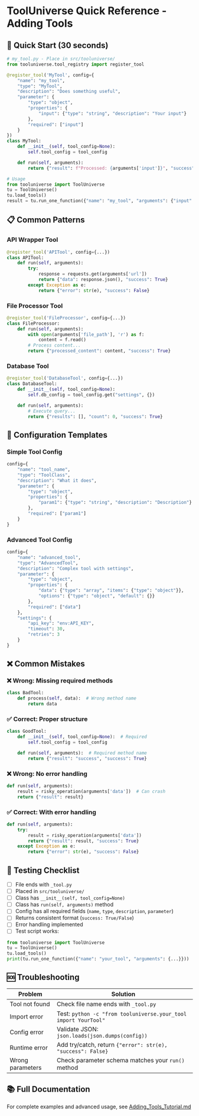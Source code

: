 # ToolUniverse Quick Reference - Adding Tools

## 🚀 Quick Start (30 seconds)

```python
# my_tool.py - Place in src/tooluniverse/
from tooluniverse.tool_registry import register_tool

@register_tool('MyTool', config={
    "name": "my_tool",
    "type": "MyTool",
    "description": "Does something useful",
    "parameter": {
        "type": "object",
        "properties": {
            "input": {"type": "string", "description": "Your input"}
        },
        "required": ["input"]
    }
})
class MyTool:
    def __init__(self, tool_config=None):
        self.tool_config = tool_config

    def run(self, arguments):
        return {"result": f"Processed: {arguments['input']}", "success": True}

# Usage
from tooluniverse import ToolUniverse
tu = ToolUniverse()
tu.load_tools()
result = tu.run_one_function({"name": "my_tool", "arguments": {"input": "test"}})
```

## 📋 Common Patterns

### API Wrapper Tool
```python
@register_tool('APITool', config={...})
class APITool:
    def run(self, arguments):
        try:
            response = requests.get(arguments['url'])
            return {"data": response.json(), "success": True}
        except Exception as e:
            return {"error": str(e), "success": False}
```

### File Processor Tool
```python
@register_tool('FileProcessor', config={...})
class FileProcessor:
    def run(self, arguments):
        with open(arguments['file_path'], 'r') as f:
            content = f.read()
        # Process content...
        return {"processed_content": content, "success": True}
```

### Database Tool
```python
@register_tool('DatabaseTool', config={...})
class DatabaseTool:
    def __init__(self, tool_config=None):
        self.db_config = tool_config.get("settings", {})

    def run(self, arguments):
        # Execute query...
        return {"results": [], "count": 0, "success": True}
```

## 🔧 Configuration Templates

### Simple Tool Config
```python
config={
    "name": "tool_name",
    "type": "ToolClass",
    "description": "What it does",
    "parameter": {
        "type": "object",
        "properties": {
            "param1": {"type": "string", "description": "Description"}
        },
        "required": ["param1"]
    }
}
```

### Advanced Tool Config
```python
config={
    "name": "advanced_tool",
    "type": "AdvancedTool",
    "description": "Complex tool with settings",
    "parameter": {
        "type": "object",
        "properties": {
            "data": {"type": "array", "items": {"type": "object"}},
            "options": {"type": "object", "default": {}}
        },
        "required": ["data"]
    },
    "settings": {
        "api_key": "env:API_KEY",
        "timeout": 30,
        "retries": 3
    }
}
```

## ❌ Common Mistakes

### ❌ Wrong: Missing required methods
```python
class BadTool:
    def process(self, data):  # Wrong method name
        return data
```

### ✅ Correct: Proper structure
```python
class GoodTool:
    def __init__(self, tool_config=None):  # Required
        self.tool_config = tool_config

    def run(self, arguments):  # Required method name
        return {"result": "success", "success": True}
```

### ❌ Wrong: No error handling
```python
def run(self, arguments):
    result = risky_operation(arguments['data'])  # Can crash
    return {"result": result}
```

### ✅ Correct: With error handling
```python
def run(self, arguments):
    try:
        result = risky_operation(arguments['data'])
        return {"result": result, "success": True}
    except Exception as e:
        return {"error": str(e), "success": False}
```

## 🧪 Testing Checklist

- [ ] File ends with `_tool.py`
- [ ] Placed in `src/tooluniverse/`
- [ ] Class has `__init__(self, tool_config=None)`
- [ ] Class has `run(self, arguments)` method
- [ ] Config has all required fields (`name`, `type`, `description`, `parameter`)
- [ ] Returns consistent format (`success: True/False`)
- [ ] Error handling implemented
- [ ] Test script works:

```python
from tooluniverse import ToolUniverse
tu = ToolUniverse()
tu.load_tools()
print(tu.run_one_function({"name": "your_tool", "arguments": {...}}))
```

## 🆘 Troubleshooting

| Problem | Solution |
|---------|----------|
| Tool not found | Check file name ends with `_tool.py` |
| Import error | Test: `python -c "from tooluniverse.your_tool import YourTool"` |
| Config error | Validate JSON: `json.loads(json.dumps(config))` |
| Runtime error | Add try/catch, return `{"error": str(e), "success": False}` |
| Wrong parameters | Check parameter schema matches your `run()` method |

## 📚 Full Documentation

For complete examples and advanced usage, see [Adding_Tools_Tutorial.md](Adding_Tools_Tutorial.md)
